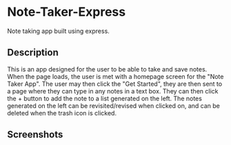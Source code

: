 # Note-Taker-Express
Note taking app built using express.

## Description
This is an app designed for the user to be able to take and save notes. When the page loads, the user is met with a homepage screen for the "Note Taker App".
The user may then click the "Get Started", they are then sent to a page where they can type in any notes in a text box. They can then click the + button to 
add the note to a list generated on the left. The notes generated on the left can be revisited/revised when clicked on, and can be deleted when the trash
icon is clicked.

## Screenshots

